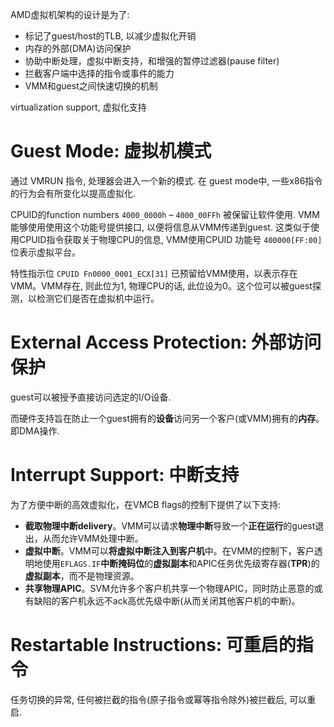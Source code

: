 
AMD虚拟机架构的设计是为了:
* 标记了guest/host的TLB, 以减少虚拟化开销
* 内存的外部(DMA)访问保护
* 协助中断处理，虚拟中断支持，和增强的暂停过滤器(pause filter)
* 拦截客户端中选择的指令或事件的能力
* VMM和guest之间快速切换的机制

virtualization support, 虚拟化支持

# Guest Mode: 虚拟机模式

通过 VMRUN 指令, 处理器会进入一个新的模式. 在 guest mode中, 一些x86指令的行为会有所变化以提高虚拟化.

CPUID的function numbers `4000_0000h` – `4000_00FFh` 被保留让软件使用. VMM能够使用使用这个功能号提供接口, 以便将信息从VMM传递到guest. 这类似于使用CPUID指令获取关于物理CPU的信息, VMM使用CPUID 功能号 `400000[FF:00]` 位表示虚拟平台。

特性指示位 `CPUID Fn0000_0001_ECX[31]` 已预留给VMM使用，以表示存在VMM。VMM存在, 则此位为1, 物理CPU的话, 此位设为0。这个位可以被guest探测，以检测它们是否在虚拟机中运行。

# External Access Protection: 外部访问保护

guest可以被授予直接访问选定的I/O设备.

而硬件支持旨在防止一个guest拥有的**设备**访问另一个客户(或VMM)拥有的**内存**。即DMA操作.

# Interrupt Support: 中断支持

为了方便中断的高效虚拟化，在VMCB flags的控制下提供了以下支持:

* **截取物理中断delivery**。VMM可以请求**物理中断**导致一个**正在运行**的guest退出，从而允许VMM处理中断。
* **虚拟中断**。VMM可以**将虚拟中断注入到客户机**中。在VMM的控制下，客户透明地使用`EFLAGS.IF`**中断掩码位**的**虚拟副本**和APIC任务优先级寄存器(**TPR**)的**虚拟副本**，而不是物理资源。
* **共享物理APIC**。SVM允许多个客户机共享一个物理APIC，同时防止恶意的或有缺陷的客户机永远不ack高优先级中断(从而关闭其他客户机的中断)。

# Restartable Instructions: 可重启的指令

任务切换的异常, 任何被拦截的指令(原子指令或幂等指令除外)被拦截后, 可以重启.